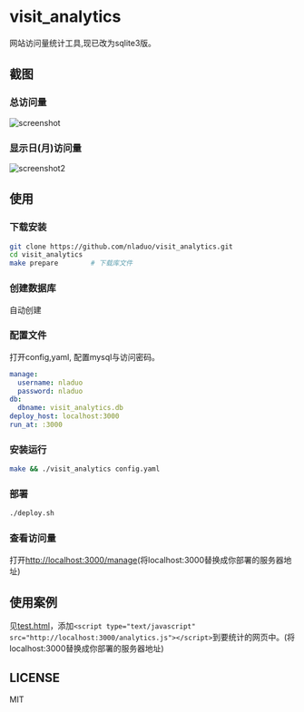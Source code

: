# visit_analytics
网站访问量统计工具,现已改为sqlite3版。

## 截图
### 总访问量
![screenshot](./screenshot.png)
### 显示日(月)访问量
![screenshot2](./screenshot2.png)

## 使用
### 下载安装
``` sh
git clone https://github.com/nladuo/visit_analytics.git
cd visit_analytics
make prepare 		# 下载库文件
```

### 创建数据库
自动创建

### 配置文件
打开config,yaml, 配置mysql与访问密码。
``` yaml
manage:
  username: nladuo
  password: nladuo
db:
  dbname: visit_analytics.db
deploy_host: localhost:3000
run_at: :3000
```

### 安装运行
``` sh
make && ./visit_analytics config.yaml
```

### 部署
``` sh
./deploy.sh
```

### 查看访问量
打开[http://localhost:3000/manage](http://localhost:3000/manage)(将localhost:3000替换成你部署的服务器地址)

## 使用案例
见[test.html](./www/test.html)，添加`<script type="text/javascript" src="http://localhost:3000/analytics.js"></script>`到要统计的网页中。(将localhost:3000替换成你部署的服务器地址)

## LICENSE
MIT
